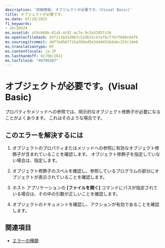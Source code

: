 ```yaml
---
description: '詳細情報: オブジェクトが必要です。(Visual Basic)'
title: オブジェクトが必要です。
ms.date: 07/20/2015
f1_keywords:
- vbrID424
ms.assetid: afdc660b-81a5-4c92-ac7e-9c3a3105fc16
ms.openlocfilehash: b5f213641d9b7c52db15c47afbcf767f040c04f6
ms.sourcegitcommit: ddf7edb67715a5b9a45e3dd44536dabc153c1de0
ms.translationtype: HT
ms.contentlocale: ja-JP
ms.lasthandoff: 02/06/2021
ms.locfileid: "99795587"
---
```

# <a name="object-required-visual-basic"></a>オブジェクトが必要です。(Visual Basic)

プロパティやメソッドへの参照では、明示的なオブジェクト修飾子が必要になることがよくあります。 これはそのような場合です。  
  
## <a name="to-correct-this-error"></a>このエラーを解決するには  
  
1. オブジェクトのプロパティまたはメソッドへの参照に有効なオブジェクト修飾子が含まれていることを確認します。 オブジェクト修飾子を指定していない場合は、指定します。  
  
2. オブジェクト修飾子のスペルを確認し、参照しているプログラムの部分にオブジェクトが表示されていることを確認します。  
  
3. ホスト アプリケーションの **[ファイルを開く]** コマンドにパスが指定されている場合は、その中の引数が正しいことを確認します。  
  
4. オブジェクトのドキュメントを確認し、アクションが有効であることを確認します。  
  
## <a name="see-also"></a>関連項目

- [エラーの種類](../../programming-guide/language-features/error-types.md)
